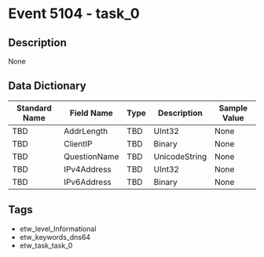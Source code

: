 # Event 5104 - task_0

## Description
None

## Data Dictionary
|Standard Name|Field Name|Type|Description|Sample Value|
|---|---|---|---|---|
|TBD|AddrLength|TBD|UInt32|None|None|
|TBD|ClientIP|TBD|Binary|None|None|
|TBD|QuestionName|TBD|UnicodeString|None|None|
|TBD|IPv4Address|TBD|UInt32|None|None|
|TBD|IPv6Address|TBD|Binary|None|None|

## Tags
* etw_level_Informational
* etw_keywords_dns64
* etw_task_task_0